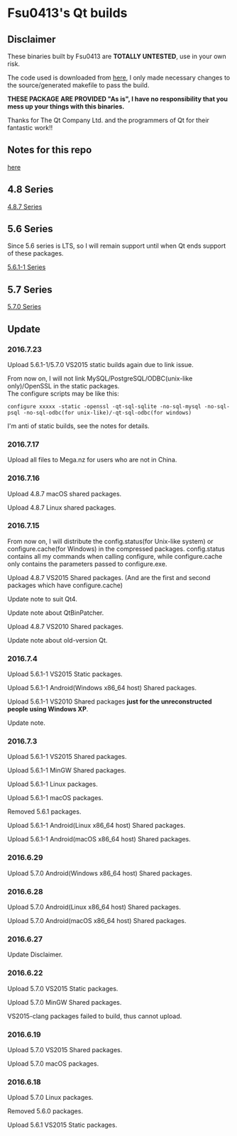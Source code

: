# Fsu0413's Qt builds

## Disclaimer

These binaries built by Fsu0413 are __TOTALLY UNTESTED__, use in your own risk.

The code used is downloaded from [here](http://download.qt.io), I only made necessary changes to the source/generated makefile to pass the build.

__THESE PACKAGE ARE PROVIDED "As is", I have no responsibility that you mess up your things with this binaries.__

Thanks for The Qt Company Ltd. and the programmers of Qt for their fantastic work!!

## Notes for this repo

[here](notes.md)

## 4.8 Series
[4.8.7 Series](4.8.7-series.md)

## 5.6 Series
Since 5.6 series is LTS, so I will remain support until when Qt ends support of these packages.

[5.6.1-1 Series](5.6.1-1-series.md)

## 5.7 Series
[5.7.0 Series](5.7.0-series.md)

## Update

### 2016.7.23
Upload 5.6.1-1/5.7.0 VS2015 static builds again due to link issue.

From now on, I will not link MySQL/PostgreSQL/ODBC(unix-like only)/OpenSSL in the static packages.  
The configure scripts may be like this:
```
configure xxxxx -static -openssl -qt-sql-sqlite -no-sql-mysql -no-sql-psql -no-sql-odbc(for unix-like)/-qt-sql-odbc(for windows)
```

I'm anti of static builds, see the notes for details.

### 2016.7.17
Upload all files to Mega.nz for users who are not in China.

### 2016.7.16
Upload 4.8.7 macOS shared packages.

Upload 4.8.7 Linux shared packages.

### 2016.7.15
From now on, I will distribute the config.status(for Unix-like system) or configure.cache(for Windows) in the compressed packages.
config.status contains all my commands when calling configure, while configure.cache only contains the parameters passed to configure.exe.

Upload 4.8.7 VS2015 Shared packages. (And are the first and second packages which have configure.cache)

Update note to suit Qt4.

Update note about QtBinPatcher.

Upload 4.8.7 VS2010 Shared packages.

Update note about old-version Qt.

### 2016.7.4
Upload 5.6.1-1 VS2015 Static packages.

Upload 5.6.1-1 Android(Windows x86_64 host) Shared packages.

Upload 5.6.1-1 VS2010 Shared packages __just for the unreconstructed people using Windows XP__.

Update note.

### 2016.7.3
Upload 5.6.1-1 VS2015 Shared packages.

Upload 5.6.1-1 MinGW Shared packages.

Upload 5.6.1-1 Linux packages.

Upload 5.6.1-1 macOS packages.

Removed 5.6.1 packages.

Upload 5.6.1-1 Android(Linux x86_64 host) Shared packages.

Upload 5.6.1-1 Android(macOS x86_64 host) Shared packages.

### 2016.6.29
Upload 5.7.0 Android(Windows x86_64 host) Shared packages.

### 2016.6.28
Upload 5.7.0 Android(Linux x86_64 host) Shared packages.

Upload 5.7.0 Android(macOS x86_64 host) Shared packages.

### 2016.6.27
Update Disclaimer.

### 2016.6.22
Upload 5.7.0 VS2015 Static packages.

Upload 5.7.0 MinGW Shared packages.

VS2015-clang packages failed to build, thus cannot upload.

### 2016.6.19
Upload 5.7.0 VS2015 Shared packages.

Upload 5.7.0 macOS packages.

### 2016.6.18
Upload 5.7.0 Linux packages.

Removed 5.6.0 packages.

Upload 5.6.1 VS2015 Static packages.
